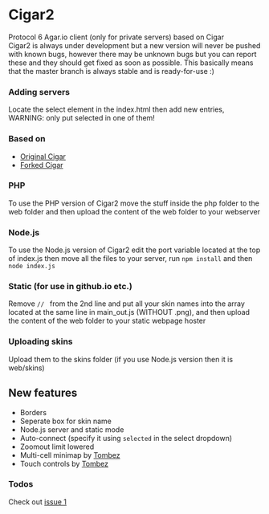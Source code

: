 # Cigar2
Protocol 6 Agar.io client (only for private servers) based on Cigar  
Cigar2 is always under development but a new version will never be pushed with known bugs, however there may be unknown bugs but you can report these and they should get fixed as soon as possible. This basically means that the master branch is always stable and is ready-for-use :)

### Adding servers
Locate the select element in the index.html then add new entries, WARNING: only put selected in one of them!

### Based on
- [Original Cigar](https://github.com/CigarProject/Cigar)
- [Forked Cigar](https://github.com/Luka967/Cigar)

### PHP
To use the PHP version of Cigar2 move the stuff inside the php folder to the web folder and then upload the content of the web folder to your webserver

### Node.js
To use the Node.js version of Cigar2 edit the port variable located at the top of index.js then move all the files to your server, run `npm install` and then `node index.js`

### Static (for use in github.io etc.)
Remove `// ` from the 2nd line and put all your skin names into the array located at the same line in main_out.js (WITHOUT .png), and then upload the content of the web folder to your static webpage hoster

### Uploading skins
Upload them to the skins folder (if you use Node.js version then it is web/skins)

## New features
- Borders
- Seperate box for skin name
- Node.js server and static mode
- Auto-connect (specify it using `selected` in the select dropdown)
- Zoomout limit lowered
- Multi-cell minimap by [Tombez](https://github.com/Tombez)
- Touch controls by [Tombez](https://github.com/Tombez)

### Todos
Check out [issue 1](https://github.com/Cigar2/Cigar2/issues/1)